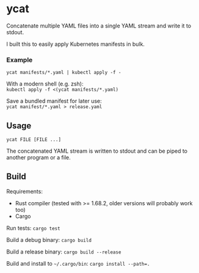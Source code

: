 # ycat

Concatenate multiple YAML files into a single YAML stream and write it to stdout.

I built this to easily apply Kubernetes manifests in bulk.

### Example

`ycat manifests/*.yaml | kubectl apply -f -`

With a modern shell (e.g. zsh):  
`kubectl apply -f <(ycat manifests/*.yaml)`

Save a bundled manifest for later use:  
`ycat manifest/*.yaml > release.yaml`

## Usage

`ycat FILE [FILE ...]`

The concatenated YAML stream is written to stdout and can be piped to another program or a file.

## Build

Requirements:
- Rust compiler (tested with >= 1.68.2, older versions will probably work too)
- Cargo

Run tests: `cargo test`

Build a debug binary: `cargo build`

Build a release binary: `cargo build --release`

Build and install to `~/.cargo/bin`: `cargo install --path=.`
